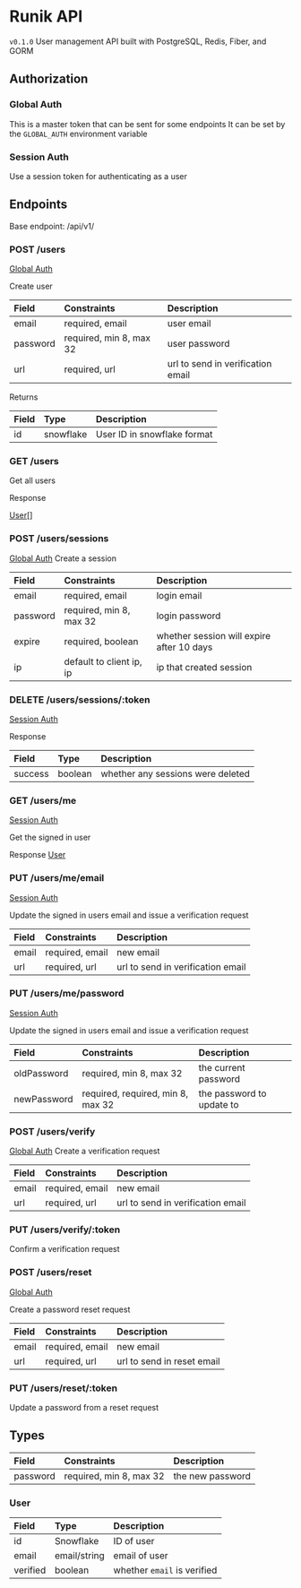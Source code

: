 # Runik API

`v0.1.0`
User management API built with PostgreSQL, Redis, Fiber, and GORM

## Authorization

### Global Auth

This is a master token that can be sent for some endpoints
It can be set by the `GLOBAL_AUTH` environment variable

### Session Auth

Use a session token for authenticating as a user

## Endpoints

Base endpoint: /api/v1/

### POST /users

[Global Auth](#global-auth)

Create user

| Field    | Constraints             | Description                       |
| :------- | :---------------------- | :-------------------------------- |
| email    | required, email         | user email                        |
| password | required, min 8, max 32 | user password                     |
| url      | required, url           | url to send in verification email |

Returns

| Field | Type      | Description                 |
| :---- | :-------- | :-------------------------- |
| id    | snowflake | User ID in snowflake format |

### GET /users

Get all users

Response

[User](#user)[]

### POST /users/sessions

[Global Auth](#global-auth)
Create a session

| Field    | Constraints              | Description                               |
| :------- | :----------------------- | :---------------------------------------- |
| email    | required, email          | login email                               |
| password | required, min 8, max 32  | login password                            |
| expire   | required, boolean        | whether session will expire after 10 days |
| ip       | default to client ip, ip | ip that created session                   |

### DELETE /users/sessions/:token

[Session Auth](#session-auth)

Response

| Field   | Type    | Description                       |
| :------ | :------ | :-------------------------------- |
| success | boolean | whether any sessions were deleted |

### GET /users/me

[Session Auth](#session-auth)

Get the signed in user

Response
[User](#user)

### PUT /users/me/email

[Session Auth](#session-auth)

Update the signed in users email and issue a verification request

| Field | Constraints     | Description                       |
| :---- | :-------------- | :-------------------------------- |
| email | required, email | new email                         |
| url   | required, url   | url to send in verification email |

### PUT /users/me/password

[Session Auth](#session-auth)

Update the signed in users email and issue a verification request

| Field       | Constraints                       | Description               |
| :---------- | :-------------------------------- | :------------------------ |
| oldPassword | required, min 8, max 32           | the current password      |
| newPassword | required, required, min 8, max 32 | the password to update to |

### POST /users/verify

[Global Auth](#global-auth)
Create a verification request

| Field | Constraints     | Description                       |
| :---- | :-------------- | :-------------------------------- |
| email | required, email | new email                         |
| url   | required, url   | url to send in verification email |

### PUT /users/verify/:token

Confirm a verification request

### POST /users/reset

[Global Auth](#global-auth)

Create a password reset request

| Field | Constraints     | Description                |
| :---- | :-------------- | :------------------------- |
| email | required, email | new email                  |
| url   | required, url   | url to send in reset email |

### PUT /users/reset/:token

Update a password from a reset request

## Types

| Field    | Constraints             | Description      |
| :------- | :---------------------- | :--------------- |
| password | required, min 8, max 32 | the new password |

### User

| Field    | Type         | Description                 |
| :------- | :----------- | :-------------------------- |
| id       | Snowflake    | ID of user                  |
| email    | email/string | email of user               |
| verified | boolean      | whether `email` is verified |
